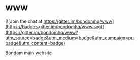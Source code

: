 # www

[![Join the chat at https://gitter.im/bondomhq/www](https://badges.gitter.im/bondomhq/www.svg)](https://gitter.im/bondomhq/www?utm_source=badge&utm_medium=badge&utm_campaign=pr-badge&utm_content=badge)

Bondom main website

